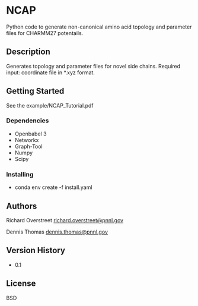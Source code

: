 # NCAP

Python code to generate non-canonical amino acid topology and parameter files for CHARMM27 potentails.

## Description

Generates topology and parameter files for novel side chains.
Required input: coordinate file in *.xyz format.

## Getting Started
See the example/NCAP_Tutorial.pdf

### Dependencies

* Openbabel 3
* Networkx
* Graph-Tool
* Numpy
* Scipy

### Installing

* conda env create -f install.yaml

## Authors

Richard Overstreet
richard.overstreet@pnnl.gov

Dennis Thomas
dennis.thomas@pnnl.gov

## Version History

* 0.1

## License

BSD

